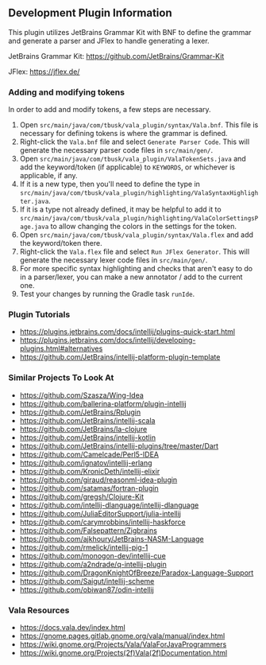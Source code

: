 ## Development Plugin Information

This plugin utilizes JetBrains Grammar Kit with BNF to define the grammar and generate a parser and JFlex to handle
generating a lexer.

JetBrains Grammar Kit: https://github.com/JetBrains/Grammar-Kit

JFlex: https://jflex.de/

### Adding and modifying tokens

In order to add and modify tokens, a few steps are necessary.

1. Open `src/main/java/com/tbusk/vala_plugin/syntax/Vala.bnf`. This file is necessary for defining tokens is where the
   grammar is defined.
2. Right-click the `Vala.bnf` file and select `Generate Parser Code`. This will generate the necessary parser code files
   in `src/main/gen/`.
3. Open `src/main/java/com/tbusk/vala_plugin/ValaTokenSets.java` and add the keyword/token (if applicable) to
   `KEYWORDS`, or whichever is applicable, if any.
4. If it is a new type, then you'll need to define the type in
   `src/main/java/com/tbusk/vala_plugin/highlighting/ValaSyntaxHighlighter.java`.
5. If it is a type not already defined, it may be helpful to add it to
   `src/main/java/com/tbusk/vala_plugin/highlighting/ValaColorSettingsPage.java` to allow changing the colors in the
   settings for the token.
6. Open `src/main/java/com/tbusk/vala_plugin/syntax/Vala.flex` and add the keyword/token there.
7. Right-click the `Vala.flex` file and select `Run JFlex Generator`. This will generate the necessary lexer code files
   in `src/main/gen/`.
8. For more specific syntax highlighting and checks that aren't easy to do in a parser/lexer, you can make a new
   annotator / add to the current one.
9. Test your changes by running the Gradle task `runIde`.

### Plugin Tutorials

- https://plugins.jetbrains.com/docs/intellij/plugins-quick-start.html
- https://plugins.jetbrains.com/docs/intellij/developing-plugins.html#alternatives
- https://github.com/JetBrains/intellij-platform-plugin-template

### Similar Projects To Look At

- https://github.com/Szasza/Wing-Idea
- https://github.com/ballerina-platform/plugin-intellij
- https://github.com/JetBrains/Rplugin
- https://github.com/JetBrains/intellij-scala
- https://github.com/JetBrains/la-clojure
- https://github.com/JetBrains/intellij-kotlin
- https://github.com/JetBrains/intellij-plugins/tree/master/Dart
- https://github.com/Camelcade/Perl5-IDEA
- https://github.com/ignatov/intellij-erlang
- https://github.com/KronicDeth/intellij-elixir
- https://github.com/giraud/reasonml-idea-plugin
- https://github.com/satamas/fortran-plugin
- https://github.com/gregsh/Clojure-Kit
- https://github.com/intellij-dlanguage/intellij-dlanguage
- https://github.com/JuliaEditorSupport/julia-intellij
- https://github.com/carymrobbins/intellij-haskforce
- https://github.com/Falsepattern/Zigbrains
- https://github.com/ajkhoury/JetBrains-NASM-Language
- https://github.com/rmelick/intellij-pig-1
- https://github.com/monogon-dev/intellij-cue
- https://github.com/a2ndrade/q-intellij-plugin
- https://github.com/DragonKnightOfBreeze/Paradox-Language-Support
- https://github.com/Saigut/intellij-scheme
- https://github.com/obiwan87/odin-intellij

### Vala Resources

- https://docs.vala.dev/index.html
- https://gnome.pages.gitlab.gnome.org/vala/manual/index.html
- https://wiki.gnome.org/Projects/Vala/ValaForJavaProgrammers
- https://wiki.gnome.org/Projects(2f)Vala(2f)Documentation.html